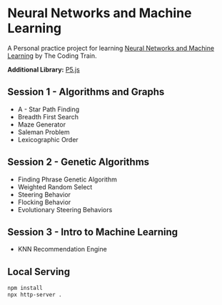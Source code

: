 # Neural Networks and Machine Learning

A Personal practice project for learning [Neural Networks and Machine Learning](https://www.youtube.com/user/shiffman/playlists?sort=dd&view=50&shelf_id=16) by The Coding Train.

**Additional Library:** [P5.js](https://p5js.org)


## Session 1 - Algorithms and Graphs

- A - Star Path Finding
- Breadth First Search
- Maze Generator
- Saleman Problem
- Lexicographic Order

## Session 2 - Genetic Algorithms
- Finding Phrase Genetic Algorithm
- Weighted Random Select
- Steering Behavior
- Flocking Behavior
- Evolutionary Steering Behaviors

## Session 3 - Intro to Machine Learning
 - KNN Recommendation Engine

## Local Serving
``` bash
npm install
npx http-server .
```

